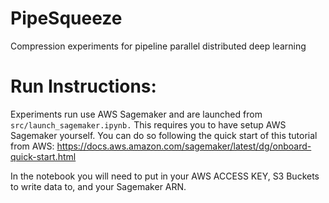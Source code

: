 PipeSqueeze
==============================

Compression experiments for pipeline parallel distributed deep learning

Run Instructions:
==============================
Experiments run use AWS Sagemaker and are launched from `src/launch_sagemaker.ipynb.` This requires you to have setup AWS Sagemaker yourself. You can do so following the quick start of this tutorial from AWS: https://docs.aws.amazon.com/sagemaker/latest/dg/onboard-quick-start.html

In the notebook you will need to put in your AWS ACCESS KEY, S3 Buckets to write data to, and your Sagemaker ARN.
